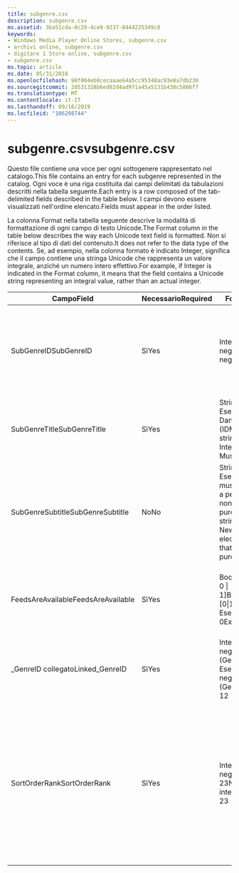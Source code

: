 ```yaml
---
title: subgenre.csv
description: subgenre.csv
ms.assetid: 3ba51cda-0c29-4ce9-9237-8444225349c8
keywords:
- Windows Media Player Online Stores, subgenre.csv
- archivi online, subgenre.csv
- digitare 1 Store online, subgenre.csv
- subgenre.csv
ms.topic: article
ms.date: 05/31/2018
ms.openlocfilehash: 98f004eb8cecaaae64a5cc95348ac93e8a7db230
ms.sourcegitcommit: 2d531328b6ed82d4ad971a45a5131b430c5866f7
ms.translationtype: MT
ms.contentlocale: it-IT
ms.lasthandoff: 09/16/2019
ms.locfileid: "106298744"
---
```

# <a name="subgenrecsv"></a><span data-ttu-id="be8a4-107">subgenre.csv</span><span class="sxs-lookup"><span data-stu-id="be8a4-107">subgenre.csv</span></span>

<span data-ttu-id="be8a4-108">Questo file contiene una voce per ogni sottogenere rappresentato nel catalogo.</span><span class="sxs-lookup"><span data-stu-id="be8a4-108">This file contains an entry for each subgenre represented in the catalog.</span></span> <span data-ttu-id="be8a4-109">Ogni voce è una riga costituita dai campi delimitati da tabulazioni descritti nella tabella seguente.</span><span class="sxs-lookup"><span data-stu-id="be8a4-109">Each entry is a row composed of the tab-delimited fields described in the table below.</span></span> <span data-ttu-id="be8a4-110">I campi devono essere visualizzati nell'ordine elencato.</span><span class="sxs-lookup"><span data-stu-id="be8a4-110">Fields must appear in the order listed.</span></span>

<span data-ttu-id="be8a4-111">La colonna Format nella tabella seguente descrive la modalità di formattazione di ogni campo di testo Unicode.</span><span class="sxs-lookup"><span data-stu-id="be8a4-111">The Format column in the table below describes the way each Unicode text field is formatted.</span></span> <span data-ttu-id="be8a4-112">Non si riferisce al tipo di dati del contenuto.</span><span class="sxs-lookup"><span data-stu-id="be8a4-112">It does not refer to the data type of the contents.</span></span> <span data-ttu-id="be8a4-113">Se, ad esempio, nella colonna formato è indicato Integer, significa che il campo contiene una stringa Unicode che rappresenta un valore integrale, anziché un numero intero effettivo.</span><span class="sxs-lookup"><span data-stu-id="be8a4-113">For example, if Integer is indicated in the Format column, it means that the field contains a Unicode string representing an integral value, rather than an actual integer.</span></span>



| <span data-ttu-id="be8a4-114">Campo</span><span class="sxs-lookup"><span data-stu-id="be8a4-114">Field</span></span>             | <span data-ttu-id="be8a4-115">Necessario</span><span class="sxs-lookup"><span data-stu-id="be8a4-115">Required</span></span> | <span data-ttu-id="be8a4-116">Formato</span><span class="sxs-lookup"><span data-stu-id="be8a4-116">Format</span></span>                                                                                            | <span data-ttu-id="be8a4-117">Descrizione</span><span class="sxs-lookup"><span data-stu-id="be8a4-117">Description</span></span>                                                                                                                                               |
|-------------------|----------|---------------------------------------------------------------------------------------------------|-----------------------------------------------------------------------------------------------------------------------------------------------------------|
| <span data-ttu-id="be8a4-118">SubGenreID</span><span class="sxs-lookup"><span data-stu-id="be8a4-118">SubGenreID</span></span>        | <span data-ttu-id="be8a4-119">Sì</span><span class="sxs-lookup"><span data-stu-id="be8a4-119">Yes</span></span>      | <span data-ttu-id="be8a4-120">Integer non negativo.</span><span class="sxs-lookup"><span data-stu-id="be8a4-120">Non-negative integer.</span></span>                                                                             | <span data-ttu-id="be8a4-121">Identificatore (ID) del sottogenere, univoco all'interno subgenre.csv.</span><span class="sxs-lookup"><span data-stu-id="be8a4-121">Subgenre identifier (ID), unique within subgenre.csv.</span></span> <span data-ttu-id="be8a4-122">Sono consentiti fino a 1024 sottogeneri.</span><span class="sxs-lookup"><span data-stu-id="be8a4-122">Up to 1024 subgenres are allowed.</span></span>                                                                   |
| <span data-ttu-id="be8a4-123">SubGenreTitle</span><span class="sxs-lookup"><span data-stu-id="be8a4-123">SubGenreTitle</span></span>     | <span data-ttu-id="be8a4-124">Sì</span><span class="sxs-lookup"><span data-stu-id="be8a4-124">Yes</span></span>      | <span data-ttu-id="be8a4-125">Stringa Unicode. Esempio: Intelligent Dance Music (IDM)</span><span class="sxs-lookup"><span data-stu-id="be8a4-125">Unicode string.Example: Intelligent Dance Music (IDM)</span></span><br/>                                  | <span data-ttu-id="be8a4-126">Nome visualizzato del sottogenere.</span><span class="sxs-lookup"><span data-stu-id="be8a4-126">Subgenre display name.</span></span>                                                                                                                                    |
| <span data-ttu-id="be8a4-127">SubGenreSubtitle</span><span class="sxs-lookup"><span data-stu-id="be8a4-127">SubGenreSubtitle</span></span>  | <span data-ttu-id="be8a4-128">No</span><span class="sxs-lookup"><span data-stu-id="be8a4-128">No</span></span>       | <span data-ttu-id="be8a4-129">Stringa Unicode. Esempio: nuovo, musica elettronica a percussione che non è un techno puro.</span><span class="sxs-lookup"><span data-stu-id="be8a4-129">Unicode string.Example: New, percussive electronic music that's not quite pure techno.</span></span><br/> | <span data-ttu-id="be8a4-130">Descrive il significato del nome visualizzato del sottogenere.</span><span class="sxs-lookup"><span data-stu-id="be8a4-130">Describe the meaning of the subgenre display name.</span></span> <span data-ttu-id="be8a4-131">Deve essere minore di 64 caratteri.</span><span class="sxs-lookup"><span data-stu-id="be8a4-131">Should be less than 64 characters.</span></span>                                                                     |
| <span data-ttu-id="be8a4-132">FeedsAreAvailable</span><span class="sxs-lookup"><span data-stu-id="be8a4-132">FeedsAreAvailable</span></span> | <span data-ttu-id="be8a4-133">Sì</span><span class="sxs-lookup"><span data-stu-id="be8a4-133">Yes</span></span>      | <span data-ttu-id="be8a4-134">Boolean. Format: \[ 0 \| 1\]</span><span class="sxs-lookup"><span data-stu-id="be8a4-134">Boolean.Format: \[0\|1\]</span></span><br/> <span data-ttu-id="be8a4-135">Esempio: 0</span><span class="sxs-lookup"><span data-stu-id="be8a4-135">Example: 0</span></span><br/>                                         | <span data-ttu-id="be8a4-136">Indica se è possibile eseguire la radioriproduzione eseguendo il passaggio a un feed.</span><span class="sxs-lookup"><span data-stu-id="be8a4-136">Indicates whether "radio play" is possible by jumping to a feed.</span></span>                                                                                          |
| <span data-ttu-id="be8a4-137">\_GenreID collegato</span><span class="sxs-lookup"><span data-stu-id="be8a4-137">Linked\_GenreID</span></span>   | <span data-ttu-id="be8a4-138">Sì</span><span class="sxs-lookup"><span data-stu-id="be8a4-138">Yes</span></span>      | <span data-ttu-id="be8a4-139">Integer non negativo (GenreID). Esempio: 12</span><span class="sxs-lookup"><span data-stu-id="be8a4-139">Non-negative integer (GenreID).Example: 12</span></span><br/>                                             | <span data-ttu-id="be8a4-140">GenreID del genere padre.</span><span class="sxs-lookup"><span data-stu-id="be8a4-140">The GenreID of the parent genre.</span></span> <span data-ttu-id="be8a4-141">È consentito un solo elemento padre.</span><span class="sxs-lookup"><span data-stu-id="be8a4-141">Only one parent is allowed.</span></span>                                                                                              |
| <span data-ttu-id="be8a4-142">SortOrderRank</span><span class="sxs-lookup"><span data-stu-id="be8a4-142">SortOrderRank</span></span>     | <span data-ttu-id="be8a4-143">Sì</span><span class="sxs-lookup"><span data-stu-id="be8a4-143">Yes</span></span>      | <span data-ttu-id="be8a4-144">Integer non negativo. Esempio: 23</span><span class="sxs-lookup"><span data-stu-id="be8a4-144">Non-negative integer.Example: 23</span></span><br/>                                                       | <span data-ttu-id="be8a4-145">Classificazione, idealmente univoca, utilizzata per l'ordinamento dei sottogeneri nell'interfaccia utente.</span><span class="sxs-lookup"><span data-stu-id="be8a4-145">A ranking, ideally unique, used for sorting subgenres in the user interface.</span></span> <span data-ttu-id="be8a4-146">Se il genere padre ha 10 sottogeneri, potrebbe trattarsi di un numero intero compreso tra 1 e 10.</span><span class="sxs-lookup"><span data-stu-id="be8a4-146">If the parent genre has 10 subgenres, this might be an integer from 1 to 10.</span></span> |



 

 

 





